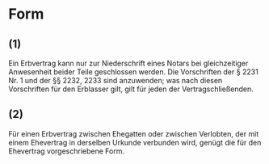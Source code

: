 # Form



## (1)

 Ein Erbvertrag kann nur zur Niederschrift eines Notars bei gleichzeitiger Anwesenheit beider Teile geschlossen werden. Die Vorschriften der § 2231 Nr. 1 und der §§ 2232, 2233 sind anzuwenden; was nach diesen Vorschriften für den Erblasser gilt, gilt für jeden der Vertragschließenden.

## (2)

 Für einen Erbvertrag zwischen Ehegatten oder zwischen Verlobten, der mit einem Ehevertrag in derselben Urkunde verbunden wird, genügt die für den Ehevertrag vorgeschriebene Form. 

